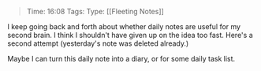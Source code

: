 > Time: 16:08
> Tags:
> Type: [[Fleeting Notes]]

I keep going back and forth about whether daily notes are useful for my second brain. I think I shouldn't have given up on the idea too fast. Here's a second attempt (yesterday's note was deleted already.)

Maybe I can turn this daily note into a diary, or for some daily task list.